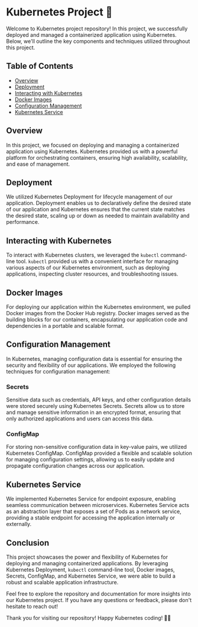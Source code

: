 # Kubernetes Project 🚀

Welcome to Kubernetes project repository! In this project, we successfully deployed and managed a containerized application using Kubernetes. Below, we'll outline the key components and techniques utilized throughout this project.

## Table of Contents

- [Overview](#overview)
- [Deployment](#deployment)
- [Interacting with Kubernetes](#interacting-with-kubernetes)
- [Docker Images](#docker-images)
- [Configuration Management](#configuration-management)
- [Kubernetes Service](#kubernetes-service)

## Overview

In this project, we focused on deploying and managing a containerized application using Kubernetes. Kubernetes provided us with a powerful platform for orchestrating containers, ensuring high availability, scalability, and ease of management.

## Deployment

We utilized Kubernetes Deployment for lifecycle management of our application. Deployment enables us to declaratively define the desired state of our application and Kubernetes ensures that the current state matches the desired state, scaling up or down as needed to maintain availability and performance.

## Interacting with Kubernetes

To interact with Kubernetes clusters, we leveraged the `kubectl` command-line tool. `kubectl` provided us with a convenient interface for managing various aspects of our Kubernetes environment, such as deploying applications, inspecting cluster resources, and troubleshooting issues.

## Docker Images

For deploying our application within the Kubernetes environment, we pulled Docker images from the Docker Hub registry. Docker images served as the building blocks for our containers, encapsulating our application code and dependencies in a portable and scalable format.

## Configuration Management

In Kubernetes, managing configuration data is essential for ensuring the security and flexibility of our applications. We employed the following techniques for configuration management:

### Secrets

Sensitive data such as credentials, API keys, and other configuration details were stored securely using Kubernetes Secrets. Secrets allow us to store and manage sensitive information in an encrypted format, ensuring that only authorized applications and users can access this data.

### ConfigMap

For storing non-sensitive configuration data in key-value pairs, we utilized Kubernetes ConfigMap. ConfigMap provided a flexible and scalable solution for managing configuration settings, allowing us to easily update and propagate configuration changes across our application.

## Kubernetes Service

We implemented Kubernetes Service for endpoint exposure, enabling seamless communication between microservices. Kubernetes Service acts as an abstraction layer that exposes a set of Pods as a network service, providing a stable endpoint for accessing the application internally or externally.

## Conclusion

This project showcases the power and flexibility of Kubernetes for deploying and managing containerized applications. By leveraging Kubernetes Deployment, `kubectl` command-line tool, Docker images, Secrets, ConfigMap, and Kubernetes Service, we were able to build a robust and scalable application infrastructure.

Feel free to explore the repository and documentation for more insights into our Kubernetes project. If you have any questions or feedback, please don't hesitate to reach out!

Thank you for visiting our repository! Happy Kubernetes coding! 🚀🐳
